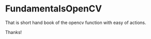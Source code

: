 # FundamentalsOpenCV

That is short hand book of the opencv function with easy of actions. 

Thanks!

